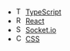 - <img src="https://img.icons8.com/color/48/000000/typescript.png" alt="TypeScript" width="15"/>   [TypeScript](https://www.typescriptlang.org/)
- <img src="https://upload.wikimedia.org/wikipedia/commons/a/a7/React-icon.svg" alt="React" width="15"/>   [React](https://ru.reactjs.org/)
- <img src="https://upload.wikimedia.org/wikipedia/commons/9/96/Socket-io.svg" alt="Socket.io" width="15"/>   [Socket.io](https://socket.io/)
- <img src="https://upload.wikimedia.org/wikipedia/commons/d/d5/CSS3_logo_and_wordmark.svg" alt="CSS" width="15"/>   [CSS](https://www.w3.org)

